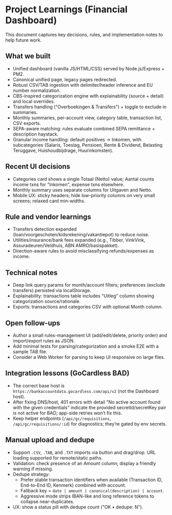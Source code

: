 # Project Learnings (Financial Dashboard)

This document captures key decisions, rules, and implementation notes to help future work.

## What we built
- Unified dashboard (vanilla JS/HTML/CSS) served by Node.js/Express + PM2.
- Canonical unified page, legacy pages redirected.
- Robust CSV/TAB ingestion with delimiter/header inference and EU number normalization.
- CBS-inspired categorization engine with explainability (source + detail) and local overrides.
- Transfers handling ("Overboekingen & Transfers") + toggle to exclude in summaries.
- Monthly summaries, per-account view, category table, transaction list, CSV exports.
- SEPA-aware matching: rules evaluate combined SEPA remittance + description haystack.
- Granular income handling: default positives → Inkomen, with subcategories (Salaris, Toeslag, Pensioen, Rente & Dividend, Belasting Teruggave, Huishoudbijdrage, Huurinkomsten).

## Recent UI decisions
- Categories card shows a single Totaal (Netto) value; Aantal counts income txns for "Inkomen", expense txns elsewhere.
- Monthly summary uses separate columns for Uitgaven and Netto.
- Mobile UX: sticky headers; hide low-priority columns on very small screens; relaxed card min-widths.

## Rule and vendor learnings
- Transfers detection expanded (loan/voorgeschoten/kidsrekening/vakantiepot) to reduce noise.
- Utilities/insurance/bank fees expanded (e.g., Tibber, VinkVink, Assuradeuren/Veldhuis, ABN AMRO/basispakket).
- Direction-aware rules to avoid misclassifying refunds/expenses as income.

## Technical notes
- Deep link query params for month/account filters; preferences (exclude transfers) persisted via localStorage.
- Explainability: transactions table includes "Uitleg" column showing categorization source/rationale.
- Exports: transactions and categories CSV with optional Month column.

## Open follow-ups
- Author a small rules-management UI (add/edit/delete, priority order) and import/export rules as JSON.
- Add minimal tests for parsing/categorization and a smoke E2E with a sample TAB file.
- Consider a Web Worker for parsing to keep UI responsive on large files.

## Integration lessons (GoCardless BAD)
- The correct base host is `https://bankaccountdata.gocardless.com/api/v2` (not the Dashboard host).
- After fixing DNS/host, 401 errors with detail "No active account found with the given credentials" indicate the provided secretId/secretKey pair is not active for BAD; app-side retries won’t fix this.
- Keep helper endpoints (`/api/gc/requisitions`, `/api/gc/requisitions/:id`) for diagnostics; they’re gated by env secrets.

## Manual upload and dedupe
- Support `.CSV`, `.TAB`, and `.TXT` imports via button and drag/drop. URL loading supported for remote/static paths.
- Validation: check presence of an Amount column; display a friendly warning if missing.
- Dedupe strategy:
	- Prefer stable transaction identifiers when available (Transaction ID, End-to-End ID, Kenmerk) combined with account.
	- Fallback key = `date | amount | canonical(description) | account`.
	- Aggressive mode strips IBAN-like and long reference tokens to collapse near-duplicates.
- UX: show a status pill with dedupe count ("OK • dedupe: N").
